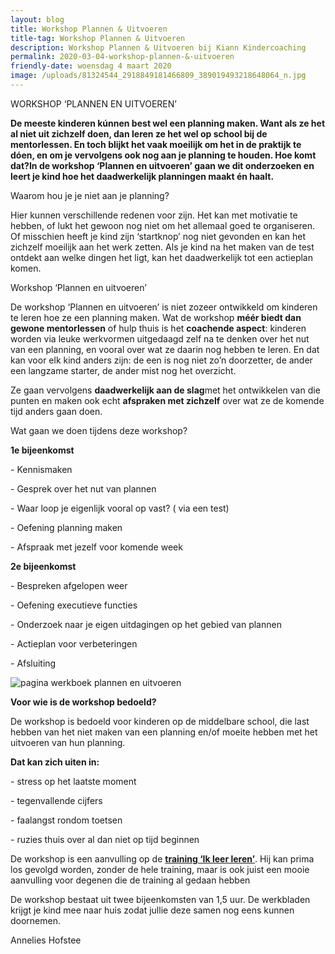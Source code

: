 ```yaml
---
layout: blog
title: Workshop Plannen & Uitvoeren
title-tag: Workshop Plannen & Uitvoeren
description: Workshop Plannen & Uitvoeren bij Kiann Kindercoaching
permalink: 2020-03-04-workshop-plannen-&-uitvoeren
friendly-date: woensdag 4 maart 2020
image: /uploads/81324544_2918849181466809_389019493218648064_n.jpg
---
```

WORKSHOP ‘PLANNEN EN UITVOEREN’

**De meeste kinderen kúnnen best wel een planning maken. Want als ze het al niet uit zichzelf doen, dan leren ze het wel op school bij de mentorlessen. En toch blijkt het vaak moeilijk om het in de praktijk te dóen, en om je vervolgens ook nog aan je planning te houden. Hoe komt dat?In de workshop ‘Plannen en uitvoeren’ gaan we dit onderzoeken en leert je kind hoe het daadwerkelijk planningen maakt én haalt.**

Waarom hou je je niet aan je planning?

Hier kunnen verschillende redenen voor zijn. Het kan met motivatie te hebben, of lukt het gewoon nog niet om het allemaal goed te organiseren. Of misschien heeft je kind zijn ‘startknop’ nog niet gevonden en kan het zichzelf moeilijk aan het werk zetten. Als je kind na het maken van de test ontdekt aan welke dingen het ligt, kan het daadwerkelijk tot een actieplan komen.

Workshop ‘Plannen en uitvoeren’

De workshop ‘Plannen en uitvoeren’ is niet zozeer ontwikkeld om kinderen te leren hoe ze een planning maken. Wat de workshop **méér biedt dan gewone mentorlessen** of hulp thuis is het **coachende aspect**: kinderen worden via leuke werkvormen uitgedaagd zelf na te denken over het nut van een planning, en vooral over wat ze daarin nog hebben te leren. En dat kan voor elk kind anders zijn: de een is nog niet zo’n doorzetter, de ander een langzame starter, de ander mist nog het overzicht.

Ze gaan vervolgens **daadwerkelijk aan de slag**met het ontwikkelen van die punten en maken ook echt **afspraken met zichzelf** over wat ze de komende tijd anders gaan doen.

Wat gaan we doen tijdens deze workshop?

**1e bijeenkomst**

\- Kennismaken

\- Gesprek over het nut van plannen

\- Waar loop je eigenlijk vooral op vast? ( via een test)

\- Oefening planning maken

\- Afspraak met jezelf voor komende week

**2e bijeenkomst**

\- Bespreken afgelopen weer

\- Oefening executieve functies

\- Onderzoek naar je eigen uitdagingen op het gebied van plannen

\- Actieplan voor verbeteringen

\- Afsluiting

![pagina werkboek plannen en uitvoeren](/uploads/80723178_2918849054800155_3460527378852216832_n.jpg "pagina werkboek plannen en uitvoeren")

**Voor wie is de workshop bedoeld?**

De workshop is bedoeld voor kinderen op de middelbare school, die last hebben van het niet maken van een planning en/of moeite hebben met het uitvoeren van hun planning.

**Dat kan zich uiten in:**

\- stress op het laatste moment

\- tegenvallende cijfers

\- faalangst rondom toetsen

\- ruzies thuis over al dan niet op tijd beginnen

De workshop is een aanvulling op de **[training ‘Ik leer leren’](https://www.dietzcoaching.nl/ik-leer-leren-hoofddorp/)**. Hij kan prima los gevolgd worden, zonder de hele training, maar is ook juist een mooie aanvulling voor degenen die de training al gedaan hebben

De workshop bestaat uit twee bijeenkomsten van 1,5 uur. De werkbladen krijgt je kind mee naar huis zodat jullie deze samen nog eens kunnen doornemen.

Annelies Hofstee